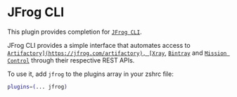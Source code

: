 # JFrog CLI

This plugin provides completion for
[`JFrog CLI`](https://github.com/jfrog/jfrog-cli).

JFrog CLI provides a simple interface that automates access to
[`Artifactory](https://jfrog.com/artifactory), [Xray`](https://jfrog.com/xray),
[`Bintray`](https://jfrog.com/bintray) and
[`Mission Control`](https://jfrog.com/mission-control) through their respective
REST APIs.

To use it, add `jfrog` to the plugins array in your zshrc file:

```zsh
plugins=(... jfrog)
```
